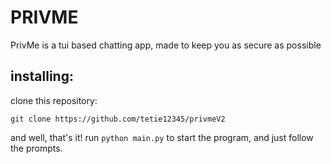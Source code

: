 # PRIVME
PrivMe is a tui based chatting app, made to keep you as secure as possible

## installing:
clone this repository:
```
git clone https://github.com/tetie12345/privmeV2
```

and well, that's it!
run `python main.py` to start the program, and just follow the prompts.
